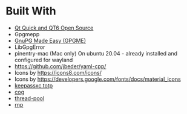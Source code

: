 # Built With

- [Qt Quick and QT6 Open Source](https://www.qt.io/)
- Gpgmepp
- [GnuPG Made Easy (GPGME)](https://gnupg.org/software/gpgme/index.html) 
- LibGpgError
- pinentry-mac (Mac only)
  On ubuntu 20.04 - already installed and configured for wayland
- <https://github.com/jbeder/yaml-cpp/>
- Icons by <https://icons8.com/icons/>
- Icons by <https://developers.google.com/fonts/docs/material_icons>
- [keepassxc totp](https://github.com/keepassxreboot/keepassxc/tree/develop/src/totp)
- [cog](https://nedbatchelder.com/code/cog)
- [thread-pool](https://github.com/bshoshany/thread-pool)
- [rnp](https://github.com/rnpgp/rnp)
